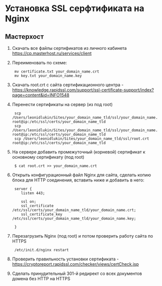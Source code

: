 # Установка SSL серфтификата на Nginx

## Мастерхост

1. Скачать все файлы сертификатов из личного кабинета https://cp.masterhost.ru/services/client

1. Переименовать по схеме:

        mv certificate.txt your_domain_name.crt
        mv key.txt your_domain_name.key

1. Скачать root.crt с сайта сертификационного центра - https://knowledge.rapidssl.com/support/ssl-certificate-support/index?page=content&id=INFO1548

1. Перенести сертификаты на сервер (из под root)

        scp /Users/leonidlukin/Sites/your_domain_name_tld/ssl/your_domain_name.crt root@ip:/etc/ssl/certs/your_domain_name_tld
        scp /Users/leonidlukin/Sites/your_domain_name_tld/ssl/your_domain_name.key root@ip:/etc/ssl/certs/your_domain_name_tld
        scp /Users/leonidlukin/Sites/your_domain_name_tld/ssl/root.crt root@ip:/etc/ssl/certs/your_domain_name_tld

1. На сервере добавить промежуточный (корневой) сертификат к основному сертификату (под root)

        $ cat root.crt >> your_domain_name.crt
  
1. Открыть конфигурационный файл Nginx для сайта, сделать копию блока для HTTP соединения, вставить ниже и добавить в него:

        server { 
           listen 443; 

           ssl on;
           ssl_certificate /etc/ssl/certs/your_domain_name_tld/your_domain_name.crt;
           ssl_certificate_key /etc/ssl/certs/your_domain_name_tld/your_domain_name.key; 
 
        }
    
1. Перезагрузить Nginx (под root) и потом проверить работу сайта по HTTPS

        /etc/init.d/nginx restart
    
1. Проверить правильность установки сертификата - https://cryptoreport.rapidssl.com/checker/views/certCheck.jsp

1. Сделать принудительный 301-й редирект со всех документов домена без HTTP на HTTPS


